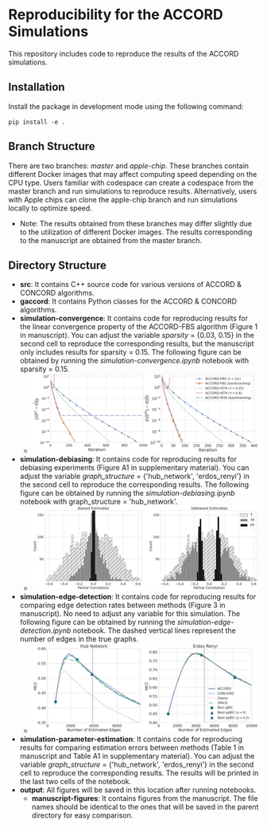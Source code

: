 Reproducibility for the ACCORD Simulations
===============

This repository includes code to reproduce the results of the ACCORD simulations.

Installation
---------------

Install the package in development mode using the following command:
```
pip install -e .
```


Branch Structure
----------------

There are two branches: *master* and *apple-chip*. These branches contain different Docker images that may affect computing speed depending on the CPU type. Users familiar with codespace can create a codespace from the master branch and run simulations to reproduce results. Alternatively, users with Apple chips can clone the apple-chip branch and run simulations locally to optimize speed.

 - Note: The results obtained from these branches may differ slightly due to the utilization of different Docker images. The results corresponding to the manuscript are obtained from the master branch.


Directory Structure
-------------------

- __src__: It contains C++ source code for various versions of ACCORD & CONCORD algorithms.
- __gaccord__: It contains Python classes for the ACCORD & CONCORD algorithms.
- __simulation-convergence__: It contains code for reproducing results for the linear convergence property of the ACCORD-FBS algorithm (Figure 1 in manuscript). You can adjust the variable *sparsity* = {0.03, 0.15} in the second cell to reproduce the corresponding results, but the manuscript only includes results for sparsity = 0.15. The following figure can be obtained by running the *simulation-convergence.ipynb* notebook with sparsity = 0.15.
    - <img src="./output/manuscript-figures/convergence_sp15.png" alt="plot" width="800"/>
- __simulation-debiasing__: It contains code for reproducing results for debiasing experiments (Figure A1 in supplementary material). You can adjust the variable *graph_structure* = {'hub_network', 'erdos_renyi'} in the second cell to reproduce the corresponding results. The following figure can be obtained by running the *simulation-debiasing.ipynb* notebook with graph_structure = 'hub_network'.
    - <img src="./output/manuscript-figures/debiasing_hub_network.png" alt="plot" width="800"/>
- __simulation-edge-detection__: It contains code for reproducing results for comparing edge detection rates between methods (Figure 3 in manuscript). No need to adjust any variable for this simulation. The following figure can be obtained by running the *simulation-edge-detection.ipynb* notebook. The dashed vertical lines represent the number of edges in the true graphs.
    - <img src="./output/manuscript-figures/edge_detection.png" alt="plot" width="800"/>
- __simulation-parameter-estimation__: It contains code for reproducing results for comparing estimation errors between methods (Table 1 in manuscript and Table A1 in supplementary material). You can adjust the variable *graph_structure* = {'hub_network', 'erdos_renyi'} in the second cell to reproduce the corresponding results. The results will be printed in the last two cells of the notebook.
- __output__: All figures will be saved in this location after running notebooks.
  - __manuscript-figures__: It contains figures from the manuscript. The file names should be identical to the ones that will be saved in the parent directory for easy comparison.